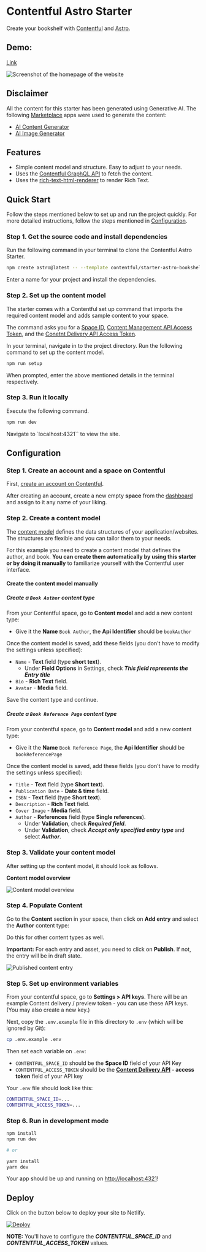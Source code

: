 # Contentful Astro Starter

Create your bookshelf with [Contentful](https://contentful.com) and [Astro](https://astro.build/).

## Demo:

[Link](https://astro-bookshelf.netlify.app/)

![Screenshot of the homepage of the website](./docs/homepage.png)

## Disclaimer

 All the content for this starter has been generated using Generative AI. The following [Marketplace](https://www.contentful.com/marketplace/) apps were used to generate the content:
 - [AI Content Generator](https://www.contentful.com/marketplace/app/ai-content-generator/)
 - [AI Image Generator](https://www.contentful.com/marketplace/app/ai-image-generator/)

## Features

- Simple content model and structure. Easy to adjust to your needs.
- Uses the [Contentful GraphQL API](https://www.contentful.com/developers/docs/references/graphql/) to fetch the content.
- Uses the [rich-text-html-renderer](https://www.npmjs.com/package/@contentful/rich-text-html-renderer) to render Rich Text.

## Quick Start

Follow the steps mentioned below to set up and run the project quickly. For more detailed instructions, follow the steps mentioned in [Configuration](#configuration).

### Step 1. Get the source code and install dependencies

Run the following command in your terminal to clone the Contentful Astro Starter.

```sh
npm create astro@latest -- --template contentful/starter-astro-bookshelf
```

Enter a name for your project and install the dependencies.

### Step 2. Set up the content model

The starter comes with a Contentful set up command that imports the required content model and adds sample content to your space.

The command asks you for a [Space ID](https://www.contentful.com/help/find-space-id/), [Content Management API Access Token](https://www.contentful.com/developers/docs/references/content-management-api/), and the [Conetnt Delivery API Access Token](https://www.contentful.com/developers/docs/references/content-delivery-api/).

In your terminal, navigate in to the project directory. Run the following command to set up the content model.

```sh
npm run setup
```

When prompted, enter the above mentioned details in the terminal respectively.

### Step 3. Run it locally

Execute the following command.

```sh
npm run dev
```

Navigate to `localhost:4321`` to view the site.

## Configuration

### Step 1. Create an account and a space on Contentful

First, [create an account on Contentful](https://www.contentful.com/sign-up/).

After creating an account, create a new empty **space** from the [dashboard](https://app.contentful.com/) and assign to it any name of your liking.

### Step 2. Create a content model

The [content model](https://www.contentful.com/developers/docs/concepts/data-model/) defines the data structures of your application/websites. The structures are flexible and you can tailor them to your needs.

For this example you need to create a content model that defines the author, and book. **You can create them automatically by using this starter or by doing it manually** to familiarize yourself with the Contentful user interface.


#### Create the content model manually

##### Create a `Book Author` content type

From your Contentful space, go to **Content model** and add a new content type:

- Give it the **Name** `Book Author`, the **Api Identifier** should be `bookAuthor`

Once the content model is saved, add these fields (you don't have to modify the settings unless specified):

- `Name` - **Text** field (type **short text**).
    - Under **Field Options** in Settings, check ***This field represents the Entry title***
- `Bio` - **Rich Text** field.
- `Avatar` - **Media** field.

Save the content type and continue.

##### Create a `Book Reference Page` content type

From your contentful space, go to **Content model** and add a new content type:

- Give it the **Name** `Book Reference Page`, the **Api Identifier** should be `bookReferencePage`

Once the content model is saved, add these fields (you don't have to modify the settings unless specified):

- `Title` - **Text** field (type **Short text**).
- `Publication Date` - **Date & time** field.
- `ISBN` - **Text** field (type **Short text**).
- `Description` - **Rich Text** field.
- `Cover Image` - **Media** field.
- `Author` - **References** field (type **Single references**).
    - Under **Validation**, check ***Required field***.
    - Under **Validation**, check **_Accept only specified entry type_** and select ***Author***.

### Step 3. Validate your content model

After setting up the content model, it should look as follows.

**Content model overview**

![Content model overview](./docs/content-model-overview.png)

### Step 4. Populate Content

Go to the **Content** section in your space, then click on **Add entry** and select the **Author** content type:

Do this for other content types as well.

**Important:** For each entry and asset, you need to click on **Publish**. If not, the entry will be in draft state.

![Published content entry](./docs/content-entry-publish.png)

### Step 5. Set up environment variables

From your contentful space, go to **Settings > API keys**. There will be an example Content delivery / preview token - you can use these API keys. (You may also create a new key.)

Next, copy the `.env.example` file in this directory to `.env` (which will be ignored by Git):

```bash
cp .env.example .env
```

Then set each variable on `.env`:

- `CONTENTFUL_SPACE_ID` should be the **Space ID** field of your API Key
- `CONTENTFUL_ACCESS_TOKEN` should be the **[Content Delivery API](https://www.contentful.com/developers/docs/references/content-delivery-api/) - access token** field of your API key

Your `.env` file should look like this:

```bash
CONTENTFUL_SPACE_ID=...
CONTENTFUL_ACCESS_TOKEN=...
```

### Step 6. Run in development mode

```bash
npm install
npm run dev

# or

yarn install
yarn dev
```

Your app should be up and running on [http://localhost:4321](http://localhost:4321)!

## Deploy

Click on the button below to deploy your site to Netlify.

[![Deploy](https://www.netlify.com/img/deploy/button.svg)](https://app.netlify.com/start/deploy?repository=https://github.com/contentful/starter-astro-bookshelf.git
)

**NOTE:** You'll have to configure the ***CONTENTFUL_SPACE_ID*** and ***CONTENTFUL_ACCESS_TOKEN*** values.
